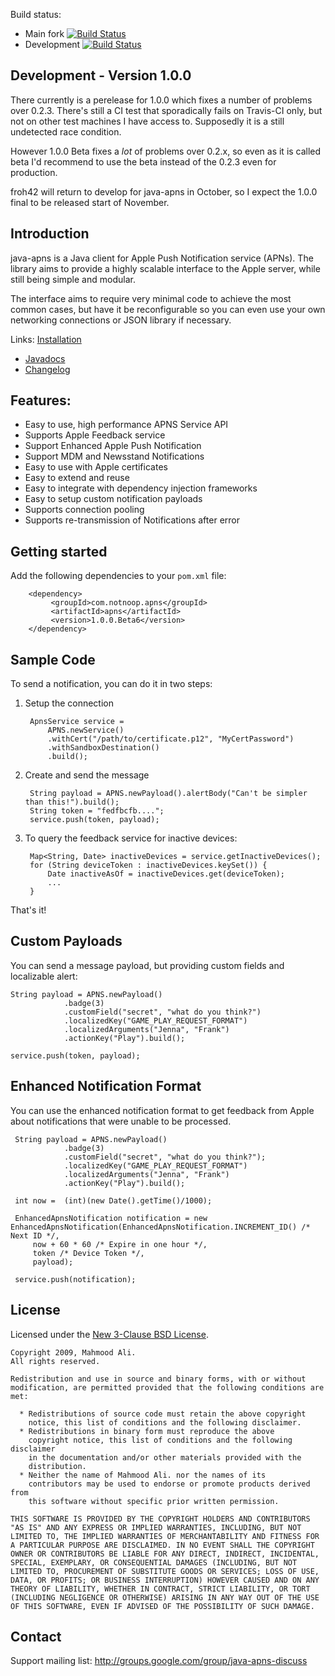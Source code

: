 Build status:

   * Main fork [![Build Status](https://travis-ci.org/notnoop/java-apns.png)](https://travis-ci.org/notnoop/java-apns)
   * Development [![Build Status](https://travis-ci.org/java-apns/java-apns.png)](https://travis-ci.org/java-apns/java-apns)

Development - Version 1.0.0
---------------------------
There currently is a perelease for 1.0.0 which fixes a number of problems over 0.2.3. 
There's still a CI test that sporadically fails on Travis-CI only, but not on other test
machines I have access to. Supposedly it is a still undetected race condition.

However 1.0.0 Beta fixes a *lot* of problems over 0.2.x, so even as it is called beta
I'd recommend to use the beta instead of the 0.2.3 even for production.

froh42 will return to develop for java-apns in October, so I expect the 1.0.0 final
to be released start of November.


Introduction
------------

java-apns is a Java client for Apple Push Notification service (APNs).
The library aims to provide a highly scalable interface to the Apple
server, while still being simple and modular.

The interface aims to require very minimal code to achieve the most common
cases, but have it be reconfigurable so you can even use your own networking
connections or JSON library if necessary.

Links: [Installation](http://wiki.github.com/notnoop/java-apns/installation)
- [Javadocs](http://notnoop.github.com/java-apns/apidocs/index.html)
- [Changelog](CHANGELOG)

Features:
--------------
  *  Easy to use, high performance APNS Service API
  *  Supports Apple Feedback service
  *  Support Enhanced Apple Push Notification
  *  Support MDM and Newsstand Notifications
  *  Easy to use with Apple certificates
  *  Easy to extend and reuse
  *  Easy to integrate with dependency injection frameworks
  *  Easy to setup custom notification payloads
  *  Supports connection pooling
  *  Supports re-transmission of Notifications after error

Getting started
---------------

Add the following dependencies to your `pom.xml` file:


        <dependency>
             <groupId>com.notnoop.apns</groupId>
             <artifactId>apns</artifactId>
             <version>1.0.0.Beta6</version>
        </dependency>

Sample Code
-----------

To send a notification, you can do it in two steps:

1. Setup the connection

        ApnsService service =
            APNS.newService()
            .withCert("/path/to/certificate.p12", "MyCertPassword")
            .withSandboxDestination()
            .build();

2. Create and send the message

        String payload = APNS.newPayload().alertBody("Can't be simpler than this!").build();
        String token = "fedfbcfb....";
        service.push(token, payload);

3. To query the feedback service for inactive devices:

        Map<String, Date> inactiveDevices = service.getInactiveDevices();
        for (String deviceToken : inactiveDevices.keySet()) {
            Date inactiveAsOf = inactiveDevices.get(deviceToken);
            ...
        }

That's it!

Custom Payloads
----------------

You can send a message payload, but providing custom fields and
localizable alert:

    String payload = APNS.newPayload()
                .badge(3)
                .customField("secret", "what do you think?")
                .localizedKey("GAME_PLAY_REQUEST_FORMAT")
                .localizedArguments("Jenna", "Frank")
                .actionKey("Play").build();

    service.push(token, payload);


Enhanced Notification Format
----------------

You can use the enhanced notification format to get feedback from Apple about notifications that were unable to be processed.

     String payload = APNS.newPayload()
                .badge(3)
                .customField("secret", "what do you think?");
                .localizedKey("GAME_PLAY_REQUEST_FORMAT")
                .localizedArguments("Jenna", "Frank")
                .actionKey("Play").build();

     int now =  (int)(new Date().getTime()/1000);

     EnhancedApnsNotification notification = new EnhancedApnsNotification(EnhancedApnsNotification.INCREMENT_ID() /* Next ID */,
         now + 60 * 60 /* Expire in one hour */,
         token /* Device Token */,
         payload);

     service.push(notification);


License
----------------

Licensed under the [New 3-Clause BSD License](http://www.opensource.org/licenses/BSD-3-Clause).

    Copyright 2009, Mahmood Ali.
    All rights reserved.

    Redistribution and use in source and binary forms, with or without
    modification, are permitted provided that the following conditions are
    met:

      * Redistributions of source code must retain the above copyright
        notice, this list of conditions and the following disclaimer.
      * Redistributions in binary form must reproduce the above
        copyright notice, this list of conditions and the following disclaimer
        in the documentation and/or other materials provided with the
        distribution.
      * Neither the name of Mahmood Ali. nor the names of its
        contributors may be used to endorse or promote products derived from
        this software without specific prior written permission.

    THIS SOFTWARE IS PROVIDED BY THE COPYRIGHT HOLDERS AND CONTRIBUTORS
    "AS IS" AND ANY EXPRESS OR IMPLIED WARRANTIES, INCLUDING, BUT NOT
    LIMITED TO, THE IMPLIED WARRANTIES OF MERCHANTABILITY AND FITNESS FOR
    A PARTICULAR PURPOSE ARE DISCLAIMED. IN NO EVENT SHALL THE COPYRIGHT
    OWNER OR CONTRIBUTORS BE LIABLE FOR ANY DIRECT, INDIRECT, INCIDENTAL,
    SPECIAL, EXEMPLARY, OR CONSEQUENTIAL DAMAGES (INCLUDING, BUT NOT
    LIMITED TO, PROCUREMENT OF SUBSTITUTE GOODS OR SERVICES; LOSS OF USE,
    DATA, OR PROFITS; OR BUSINESS INTERRUPTION) HOWEVER CAUSED AND ON ANY
    THEORY OF LIABILITY, WHETHER IN CONTRACT, STRICT LIABILITY, OR TORT
    (INCLUDING NEGLIGENCE OR OTHERWISE) ARISING IN ANY WAY OUT OF THE USE
    OF THIS SOFTWARE, EVEN IF ADVISED OF THE POSSIBILITY OF SUCH DAMAGE.


Contact
---------------
Support mailing list: http://groups.google.com/group/java-apns-discuss
